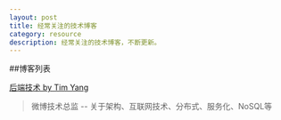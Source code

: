 ```yaml
---
layout: post
title: 经常关注的技术博客
category: resource
description: 经常关注的技术博客，不断更新。
---
```


##博客列表
 
 [后端技术 by Tim Yang](http://timyang.net) 
  > 微博技术总监 -- 关于架构、互联网技术、分布式、服务化、NoSQL等 





 
